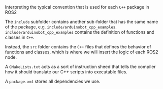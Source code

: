 Interpreting the typical convention that is used for each `C++` package in ROS2

The `include` subfolder contains another sub-folder that has the same name of the 
package, e.g. `include/arduinobot_cpp_examples`. `include/arduinobot_cpp_examples`
contains the definition of functions and classes in `C++`.

Instead, the `src` folder contains the `C++` files that defines the behavior
of functions and classes, which is where we will insert the logic of each
ROS2 node.

A `CMakeLists.txt` acts as a sort of instruction sheed that tells the compiler
how it should translate our C++ scripts into executable files.

A `package.xml` stores all dependencies we use.